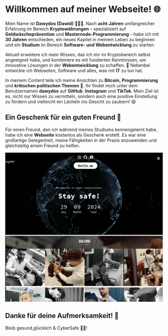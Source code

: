 # Willkommen auf meiner Webseite! 🌐

Mein Name ist **Dawydos (Dawid)** 👨🏽‍💻. Nach **acht Jahren** umfangreicher Erfahrung im Bereich **Kryptowährungen** – spezialisiert auf **Geldwäscheprävention** und **Masternode-Programmierung** – habe ich mit **30 Jahren** entschieden, ein neues Kapitel in meinem Leben zu beginnen und ein **Studium** im Bereich **Software- und Webentwicklung** zu starten. 

Aktuell erweitere ich mein Wissen, das ich mir im Kryptobereich selbst angeeignet habe, und kombiniere es mit fundierten Kenntnissen, um innovative Lösungen in der **Webentwicklung** zu schaffen. 🚀 Nebenbei entwickle ich Webseiten, Software und alles, was mit **IT** zu tun hat.

In meinem Content teile ich meine Ansichten zu **Bitcoin**, **Programmierung** und **kritischen politischen Themen** 🤯. Ihr findet mich unter dem Benutzernamen **dawydos** auf **GitHub**, **Instagram** und **TikTok**. Mein Ziel ist es, nicht nur Wissen zu vermitteln, sondern auch eine positive Einstellung zu fördern und vielleicht ein Lächeln ins Gesicht zu zaubern! 😄

## Ein Geschenk für ein guten Freund 🎁

Für einen Freund, den ich während meines Studiums kennengelernt habe, habe ich eine **Webseite** kostenlos als Geschenk erstellt. Es war eine großartige Gelegenheit, meine Fähigkeiten in der Praxis anzuwenden und gleichzeitig einem Freund zu helfen. 

![Dawydos' Webseite](imagesreadme/dawydos.png)
![Chicos963 Webseite](imagesreadme/chicos963.png)


## Danke für deine Aufmerksamkeit! 🙏

Bleib gesund,glücklich & CyberSafe ✌🏽!

